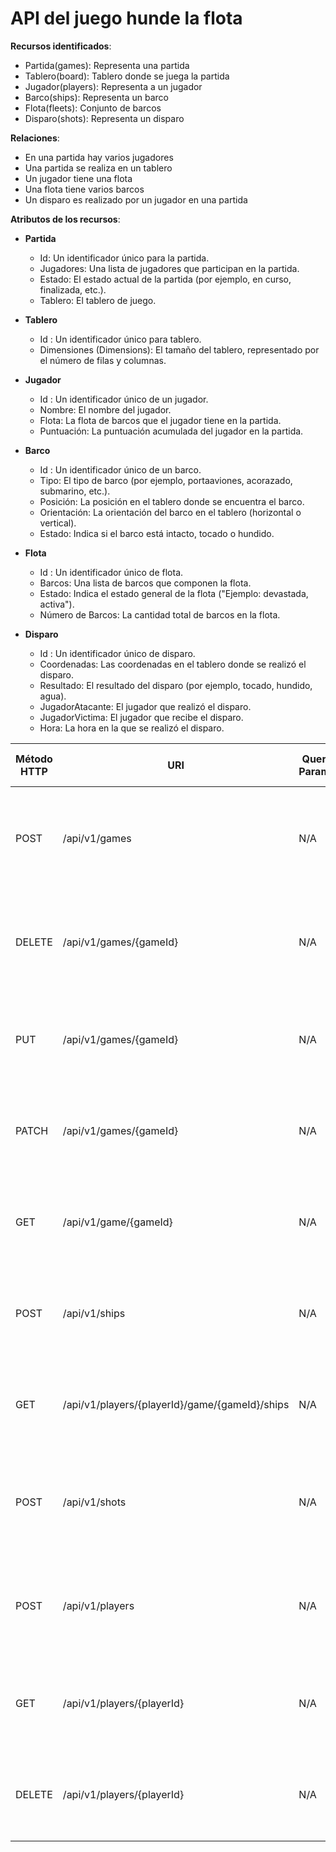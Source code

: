 # API del juego hunde la flota



**Recursos identificados**:

- Partida(games): Representa una partida
- Tablero(board): Tablero donde se juega la partida
- Jugador(players): Representa a un jugador
- Barco(ships): Representa un barco
- Flota(fleets): Conjunto de barcos
- Disparo(shots): Representa un disparo


**Relaciones**:

- En una partida hay varios jugadores
- Una partida se realiza en un tablero
- Un jugador tiene una flota
- Una flota tiene varios barcos
- Un disparo es realizado por un jugador en una partida


**Atributos de los recursos**:

- **Partida**
  - Id: Un identificador único para la partida.
  - Jugadores: Una lista de jugadores que participan en la partida.
  - Estado: El estado actual de la partida (por ejemplo, en curso, finalizada, etc.).
  - Tablero: El tablero de juego.

- **Tablero** 
  - Id : Un identificador único para tablero.
  - Dimensiones (Dimensions): El tamaño del tablero, representado por el número de filas y columnas.


- **Jugador**
  - Id : Un identificador único de un jugador.
  - Nombre: El nombre del jugador.
  - Flota: La flota de barcos que el jugador tiene en la partida.
  - Puntuación: La puntuación acumulada del jugador en la partida.


- **Barco**
  - Id : Un identificador único de un barco.
  - Tipo: El tipo de barco (por ejemplo, portaaviones, acorazado, submarino, etc.).
  - Posición: La posición en el tablero donde se encuentra el barco.
  - Orientación: La orientación del barco en el tablero (horizontal o vertical).
  - Estado: Indica si el barco está intacto, tocado o hundido.

- **Flota**
  - Id : Un identificador único de flota.
  - Barcos: Una lista de barcos que componen la flota.
  - Estado: Indica el estado general de la flota ("Ejemplo: devastada, activa").
  - Número de Barcos: La cantidad total de barcos en la flota.

- **Disparo**

  - Id : Un identificador único de disparo.
  - Coordenadas: Las coordenadas en el tablero donde se realizó el disparo.
  - Resultado: El resultado del disparo (por ejemplo, tocado, hundido, agua).
  - JugadorAtacante: El jugador que realizó el disparo.
  - JugadorVictima: El jugador que recibe el disparo.
  - Hora: La hora en la que se realizó el disparo.



| Método HTTP | URI                             | Query Params  | Cuerpo de la Petición                    | Cuerpo de la Respuesta                                               | Códigos de Respuesta                                    |
|-------------|---------------------------------|---------------|------------------------------------------|-----------------------------------------------------------------------|---------------------------------------------------------|
| POST        | /api/v1/games                | N/A           | `{"jugadores": [1,2], "estado": "iniciado","tablero": 1}`                    | `{"id": 1,"jugadores": [1,2], "estado": "iniciado","tablero": 1}`                                    | 201 Created<br/>400 Bad Request<br/>500 Internal Server Error |
| DELETE        | /api/v1/games/{gameId}                | N/A           | N/A                    | `{"id": 1,"Jugadores": [1,2], "estado": "iniciado","tablero": 1}`                                    | 200 Created<br/>404 Not found<br/>500 Internal Server Error |
| PUT        | /api/v1/games/{gameId}                | N/A           | `{"Jugadores": [1,2,3], "estado": "en curso","tablero": 1}`                    | `{"id": 1,"Jugadores": [1,2,3], "estado": "en curso","tablero": 1}`                                    | 200 Ok<br/>400 Bad Request<br/>500 Internal Server Error |
| PATCH        | /api/v1/games/{gameId}                | N/A           | `{"estado": "iniciada"}`                    | `{"id": 1,"Jugadores": [1,2,3], "estado": "iniciada","tablero": 1}`                                    | 200 Ok<br/>400 Bad Request<br/>500 Internal Server Error |
| GET        | /api/v1/game/{gameId}                | N/A           | N/A`                    | `{"jugadores": [1,2,3],"ganador":3, "barcos": [ { "jugador": 1,"barcos": [1,2,3 ]},{"jugador": 2,"barcos": [ 3,4]},{"jugador": 3,"barcos": [5,6 ]}], "disparos": [1,2,3,4]}`                                    | 200 OK<br/>404 Not Found<br/>500 Internal Server Error |
| POST        | /api/v1/ships                | N/A           | `{"partida": 1, "flota": 2, "posicion": "A7,A8,A9,A10"}`                   | `{"barcoId": 1,"partida": 1, "flota": 2, "posicion": "A7,A8,A9,A10"}`                                    | 201 OK<br/>404 Not Found<br/>500 Internal Server Error |
| GET        | /api/v1/players/{playerId}/game/{gameId}/ships                | N/A           | N/A`                    | `{"barcos": [1,2,3]}`                                    | 200 OK<br/>404 Not Found<br/>500 Internal Server Error |
| POST        | /api/v1/shots                | N/A           | `{"coordenadas": "A1", "resultado": "tocado","jugadorAtacante": 1, jugadorVictima : 2, hora: "10:10:20"}`                    | `{"id": 1,"coordenadas": "A1", "resultado": "tocado","jugadorAtacante": 1, jugadorVictima : 2, hora: "10:10:20"}`                                    | 201 Created<br/>400 Bad Request<br/>500 Internal Server Error |
| POST        | /api/v1/players                | N/A           | `{"nombre": "Peter", "flota": 1}`                    | `{"id": 1, "nombre": "Peter","flota": 1, "Puntuacion": 0}`                                    | 201 Created<br/>400 Bad Request<br/>500 Internal Server Error |
| GET        | /api/v1/players/{playerId}                | N/A           | N/A`                    | `{"id": 1, "nombre": "Peter","flota": 1, "Puntuacion": 0}`                                    | 200 OK<br/>404 Not Found<br/>500 Internal Server Error |
| DELETE        | /api/v1/players/{playerId}                | N/A           | N/A`                    | `{"id": 1, "nombre": "Peter","flota": 1, "Puntuacion": 0}`                                    | 200 OK<br/>404 Not Found<br/>500 Internal Server Error |